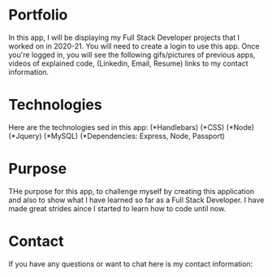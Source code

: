 # Portfolio

In this app, I will be displaying my Full Stack Developer projects that I worked on in 2020-21. You will need to create a login to use this app. Once you're logged in, you will see the following gifs/pictures of previous apps, videos of explained code, (Linkedin, Email, Resume) links to my contact information. 

# Technologies
Here are the technologies sed in this app:
    (*Handlebars)
    (*CSS)
    (*Node)
    (*Jquery)
    (*MySQL)
    (*Dependencies: Express, Node, Passport)

# Purpose
THe purpose for this app, to challenge myself by creating this application and also to show what I have learned so far as a Full Stack Developer. I have made great strides aince I started to learn how to code until now.

# Contact
If you have any questions or want to chat here is my contact information:



